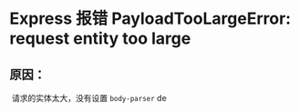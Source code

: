 # Express 报错 PayloadTooLargeError: request entity too large

## 原因：

​	请求的实体太大，没有设置 `body-parser` de 